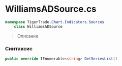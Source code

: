 
# WilliamsADSource.cs
```csharp
namespace TigerTrade.Chart.Indicators.Sources  
    class WilliamsADSource
```

> Описание

### Синтаксис
```csharp
public override IEnumerable<string> GetSeriesList()
```
